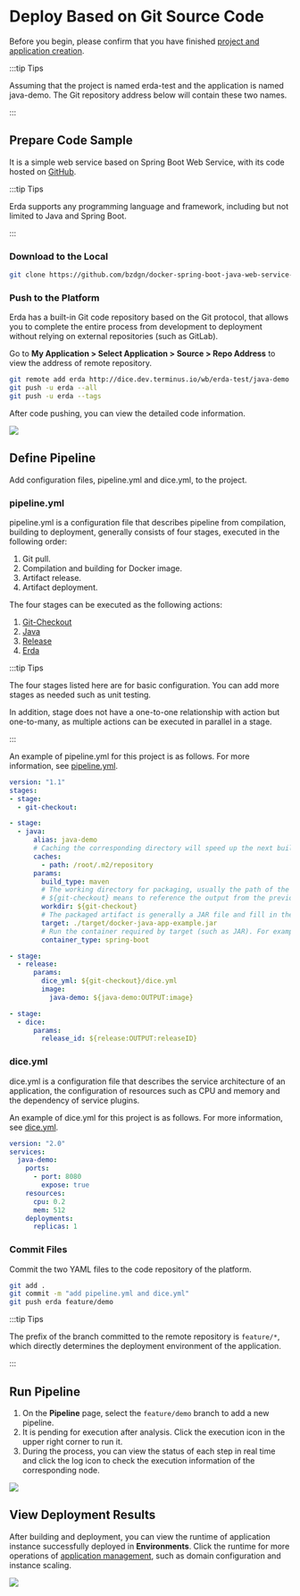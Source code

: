 # Deploy Based on Git Source Code

Before you begin, please confirm that you have finished [project and application creation](../../../quick-start/newbie.html#join-a-project).

:::tip Tips

Assuming that the project is named erda-test and the application is named java-demo. The Git repository address below will contain these two names.

:::

## Prepare Code Sample

It is a simple web service based on Spring Boot Web Service, with its code hosted on [GitHub](https://github.com/bzdgn/docker-spring-boot-java-web-service-example.git).

:::tip Tips

Erda supports any programming language and framework, including but not limited to Java and Spring Boot.

:::

### Download to the Local

```bash
git clone https://github.com/bzdgn/docker-spring-boot-java-web-service-example.git
```

### Push to the Platform

Erda has a built-in Git code repository based on the Git protocol, that allows you to complete the entire process from development to deployment without relying on external repositories (such as GitLab).

Go to **My Application > Select Application > Source > Repo Address** to view the address of remote repository.

```bash
git remote add erda http://dice.dev.terminus.io/wb/erda-test/java-demo
git push -u erda --all
git push -u erda --tags
```

After code pushing, you can view the detailed code information.

![](http://terminus-paas.oss-cn-hangzhou.aliyuncs.com/paas-doc/2022/02/21/392ca0d0-e828-4cd8-a78c-f44fe958efc3.png)

## Define Pipeline

Add configuration files, pipeline.yml and dice.yml, to the project.

### pipeline.yml

pipeline.yml is a configuration file that describes pipeline from compilation, building to deployment, generally consists of four stages, executed in the following order:

1. Git pull.
2. Compilation and building for Docker image.
3. Artifact release.
4. Artifact deployment.

The four stages can be executed as the following actions:

1. [Git-Checkout](https://www.erda.cloud/market/action/git-checkout)
2. [Java](https://www.erda.cloud/market/action/java)
3. [Release](https://www.erda.cloud/market/action/release)
4. [Erda](https://www.erda.cloud/market/action/dice)

:::tip Tips

The four stages listed here are for basic configuration. You can add more stages as needed such as unit testing.

In addition, stage does not have a one-to-one relationship with action but one-to-many, as multiple actions can be executed in parallel in a stage.

:::

An example of pipeline.yml for this project is as follows. For more information, see [pipeline.yml](../../guides/reference/pipeline.html).

```yaml
version: "1.1"
stages:
- stage:
  - git-checkout:

- stage:
  - java:
      alias: java-demo
      # Caching the corresponding directory will speed up the next build.
      caches:
        - path: /root/.m2/repository
      params:
        build_type: maven
        # The working directory for packaging, usually the path of the root pom.xml.
        # ${git-checkout} means to reference the output from the previous stage process, or use an alias if there is one.
        workdir: ${git-checkout}
        # The packaged artifact is generally a JAR file and fill in the relative path compared to workdir. The file is required, otherwise an error will occur.
        target: ./target/docker-java-app-example.jar
        # Run the container required by target (such as JAR). For example, the packaged artifact here is the fat JAR of spring-boot, so spring-boot container is used.
        container_type: spring-boot

- stage:
  - release:
      params:
        dice_yml: ${git-checkout}/dice.yml
        image:
          java-demo: ${java-demo:OUTPUT:image}

- stage:
  - dice:
      params:
        release_id: ${release:OUTPUT:releaseID}
```

### dice.yml

dice.yml is a configuration file that describes the service architecture of an application, the configuration of resources such as CPU and memory and the dependency of service plugins.

An example of dice.yml for this project is as follows. For more information, see [dice.yml](../../guides/reference/dice-yaml.html).

```yaml
version: "2.0"
services:
  java-demo:
    ports:
      - port: 8080
        expose: true
    resources:
      cpu: 0.2
      mem: 512
    deployments:
      replicas: 1
```

### Commit Files

Commit the two YAML files to the code repository of the platform.

```bash
git add .
git commit -m "add pipeline.yml and dice.yml"
git push erda feature/demo
```

:::tip Tips

The prefix of the branch committed to the remote repository is `feature/*`, which directly determines the deployment environment of the application.

:::

## Run Pipeline

1. On the **Pipeline** page, select the `feature/demo` branch to add a new pipeline.
2. It is pending for execution after analysis. Click the execution icon in the upper right corner to run it.
3. During the process, you can view the status of each step in real time and click the log icon to check the execution information of the corresponding node.


![](http://terminus-paas.oss-cn-hangzhou.aliyuncs.com/paas-doc/2022/02/21/d1fa0a55-bd1a-4cbb-9256-8fa6ad9602da.png)

## View Deployment Results

After building and deployment, you can view the runtime of application instance successfully deployed in **Environments**. Click the runtime for more operations of [application management](../../guides/deploy/management.html), such as domain configuration and instance scaling.

![](http://terminus-paas.oss-cn-hangzhou.aliyuncs.com/paas-doc/2022/02/21/97bf3730-127c-43ba-b8c4-b8b3f021eaf4.png)
